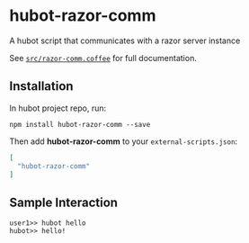 # hubot-razor-comm

A hubot script that communicates with a razor server instance

See [`src/razor-comm.coffee`](src/razor-comm.coffee) for full documentation.

## Installation

In hubot project repo, run:

`npm install hubot-razor-comm --save`

Then add **hubot-razor-comm** to your `external-scripts.json`:

```json
[
  "hubot-razor-comm"
]
```

## Sample Interaction

```
user1>> hubot hello
hubot>> hello!
```
